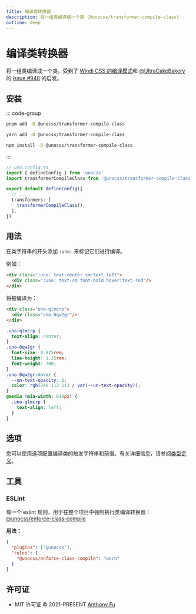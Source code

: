 ```yaml
---
title: 编译类转换器
description: 将一组类编译成一个类 (@unocss/transformer-compile-class)
outline: deep
---
```


# 编译类转换器

<!-- @unocss-ignore -->

将一组类编译成一个类。受到了 [Windi CSS 的编译模式](https://windicss.org/posts/modes.html#compilation-mode)和 [@UltraCakeBakery](https://github.com/UltraCakeBakery) 的 [issue #948](https://github.com/unocss/unocss/issues/948) 的启发。

## 安装

::: code-group
  ```bash [pnpm]
  pnpm add -D @unocss/transformer-compile-class
  ```
  ```bash [yarn]
  yarn add -D @unocss/transformer-compile-class
  ```
  ```bash [npm]
  npm install -D @unocss/transformer-compile-class
  ```
:::

```ts
// uno.config.ts
import { defineConfig } from 'unocss'
import transformerCompileClass from '@unocss/transformer-compile-class'

export default defineConfig({
  // ...
  transformers: [
    transformerCompileClass(),
  ],
})
```

## 用法

在类字符串的开头添加 `:uno:` 来标记它们进行编译。

例如：

```html
<div class=":uno: text-center sm:text-left">
  <div class=":uno: text-sm font-bold hover:text-red"/>
</div>
```

将被编译为：

```html
<div class="uno-qlmcrp">
  <div class="uno-0qw2gr"/>
</div>
```

```css
.uno-qlmcrp {
  text-align: center;
}
.uno-0qw2gr {
  font-size: 0.875rem;
  line-height: 1.25rem;
  font-weight: 700;
}
.uno-0qw2gr:hover {
  --un-text-opacity: 1;
  color: rgb(248 113 113 / var(--un-text-opacity));
}
@media (min-width: 640px) {
  .uno-qlmcrp {
    text-align: left;
  }
}
```

## 选项

您可以使用选项配置编译类的触发字符串和前缀。有关详细信息，请参阅[类型定义](https://github.com/unocss/unocss/blob/main/packages/transformer-compile-class/src/index.ts#L4)。

## 工具

### ESLint

有一个 eslint 规则，用于在整个项目中强制执行类编译转换器：[@unocss/enforce-class-compile](https://unocss.dev/integrations/eslint#unocss-enforce-class-compile)

**用法：**

```json
{
  "plugins": ["@unocss"],
  "rules": {
    "@unocss/enforce-class-compile": "warn"
  }
}
```

## 许可证

- MIT 许可证 &copy; 2021-PRESENT [Anthony Fu](https://github.com/antfu)
